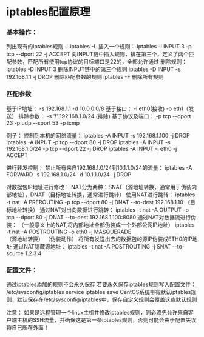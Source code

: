 # iptables配置原理
### 基本操作：
列出现有的iptables规则：
iptables -L
插入一个规则：
iptables -l INPUT 3 -p tcp --dport 22 -j ACCEPT
向INPUT链中插入规则，排在第三个，定义了两个匹配参数，匹配所有使用tcp协议的目标端口是22的，全部允许通过
删除规则：
iptables -D INPUT 3  删除INPUT链中的第三个规则
iptables -D INPUT -s 192.168.1.1 -j DROP 删除匹配参数的规则
iptables -F 删除所有规则


### 匹配参数
基于IP地址：
-s 192.168.1.1
-d 10.0.0.0/8
基于接口：
-i eth0(接收)
-o eth1（发送）
排除参数：
-s '!' 192.168.1.0/24 (排除)
基于协议及端口：
-p tcp --dport 23
-p udp --sport 53
-p icmp

例子：
控制到本机的网络流量：
iptables -A INPUT -s 192.168.1.100 -j DROP
iptables -A INPUT -p tcp --dport 80 -j DROP
iptables -A INPUT -s 192.168.1.0/24 -p tcp --dport 22 -j DROP
iptables -A INPUT -i eth0 -j ACCEPT

进行转发控制：
禁止所有来自192.168.1.0/24到10.1.1.0/24的流量：
iptables -A FORWARD -s 192.168.1.0/24 -d 10.1.1.0/24 -j DROP

对数据包IP地址进行修改：
NAT分为两种：SNAT（源地址转换，通常用于伪装内部地址），DNAT（目标地址转换，通常进行跳转）
使用NAT进行跳转：
iptables -t nat -A PREROUTING -p tcp --dport 80 -j DNAT --to-dest 192.168.1.10
                   （目标地址转换）
通过NAT对出向数据进行跳转：
iptables -t nat -A OUTPUT -p tcp --dport 80 -j DNAT --to-dest 192.168.1.100:8080
通过NAT对数据流进行伪装：
（一般意义上的NAT,将内部地址全部伪装成一个外部公网IP地址）
iptables -t nat -A POSTROUTING -o eth0 -j MASQUERADE  
                   （源地址转换）          （伪装动作）
将所有发送出去的数据包的源IP伪装成ETH0的IP地址
通过NAT隐藏源地址：
iptables -t nat -A POSTROUTING -j SNAT --to-source 1.2.3.4

### 配置文件：
通过iptables添加的规则不会永久保存
若要永久保存iptables规则写入配置文件：
/etc/sysconfig/iptables
service iptables save
CentOS系统带有默认iptables规则，默认保存在/etc/sysconfig/iptables中，保存自定义规则会覆盖这些默认规则

注意：
如果是远程管理一个linux主机并修改iptables规则，则必须先允许来自客户端主机的SSH流量，并确保这是第一条iptables规则，否则可能会由于配置失误将自己所在外面！